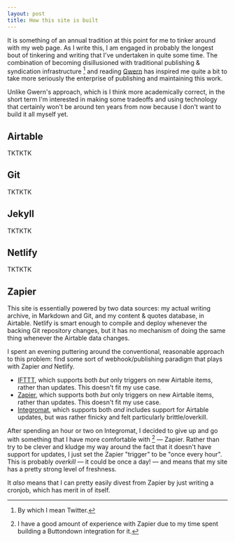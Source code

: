 ```yaml
---
layout: post
title: How this site is built
---
```

It is something of an annual tradition at this point for me to tinker around with my web page.  As I write this, I am engaged in probably the longest bout of tinkering and writing that I've undertaken in quite some time. The combination of becoming disillusioned with traditional publishing & syndication infrastructure [^1] and reading [Gwern](https://www.gwern.net/About) has inspired me quite a bit to take more seriously the enterprise of publishing and maintaining this work.

Unlike Gwern's approach, which is I think more academically correct, in the short term I'm interested in making some tradeoffs and using technology that certainly won't be around ten years from now because I don't want to build it all myself yet.  

## Airtable

TKTKTK

## Git

TKTKTK

## Jekyll

TKTKTK

## Netlify

TKTKTK

## Zapier

This site is essentially powered by two data sources: my actual writing archive, in Markdown and Git, and my content & quotes database, in Airtable. Netlify is smart enough to compile and deploy whenever the backing Git repository changes, but it has no mechanism of doing the same thing whenever the Airtable data changes.

I spent an evening puttering around the conventional, reasonable approach to this problem: find some sort of webhook/publishing paradigm that plays with Zapier _and_ Netlify.

- [IFTTT](https://ifttt.com/), which supports both _but_ only triggers on new Airtable items, rather than updates.  This doesn't fit my use case.
- [Zapier](http://zapier.com/), which supports both _but_ only triggers on new Airtable items, rather than updates.  This doesn't fit my use case.
- [Integromat](http://integromat.com/), which supports both _and_ includes support for Airtable updates, but was rather finicky and felt particularly brittle/overkill.

After spending an hour or two on Integromat, I decided to give up and go with something that I have more comfortable with [^2] — Zapier.  Rather than try to be clever and kludge my way around the fact that it doesn't have support for updates, I just set the Zapier "trigger" to be "once every hour".  This is probably _overkill_ — it could be once a day! — and means that my site has a pretty strong level of freshness.

It _also_ means that I can pretty easily divest from Zapier by just writing a cronjob, which has merit in of itself. 


[^1]: By which I mean Twitter.
[^2]: I have a good amount of experience with Zapier due to my time spent building a Buttondown integration for it.

